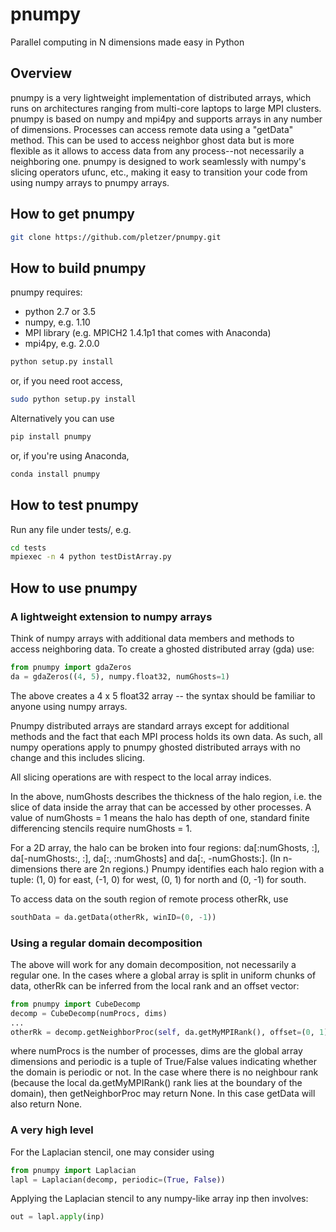 # pnumpy
Parallel computing in N dimensions made easy in Python

## Overview

pnumpy is a very lightweight implementation of distributed arrays,
which runs on architectures ranging from multi-core laptops to large
MPI clusters.  pnumpy is based on numpy and mpi4py and supports arrays in
any number of dimensions. Processes can access remote data using a "getData" 
method. This can be used to access neighbor ghost data but is more 
flexible as it allows to access data from any process--not necessarily
a neighboring one. pnumpy is designed to work seamlessly with numpy's 
slicing operators ufunc, etc., making it easy to transition your code
from using numpy arrays to pnumpy arrays.

## How to get pnumpy

```bash
git clone https://github.com/pletzer/pnumpy.git
```

## How to build pnumpy

pnumpy requires:

 * python 2.7 or 3.5
 * numpy, e.g. 1.10
 * MPI library (e.g. MPICH2 1.4.1p1 that comes with Anaconda)
 * mpi4py, e.g. 2.0.0


```bash
python setup.py install
```

or, if you need root access,

```bash
sudo python setup.py install
```

Alternatively you can use 
```python 
pip install pnumpy
```

or, if you're using Anaconda, 
```python
conda install pnumpy
```

## How to test pnumpy

Run any file under tests/, e.g.

```bash
cd tests
mpiexec -n 4 python testDistArray.py
```

## How to use pnumpy

### A lightweight extension to numpy arrays

Think of numpy arrays with additional data members and methods to access neighboring data. 
To create a ghosted distributed array (gda) use:

```python
from pnumpy import gdaZeros
da = gdaZeros((4, 5), numpy.float32, numGhosts=1)
```

The above creates a 4 x 5 float32 array -- the syntax should be familiar to anyone using 
numpy arrays. 

Pnumpy distributed arrays are standard arrays except for additional methods and the fact 
that each MPI process holds its own data. As such, all numpy operations 
apply to pnumpy ghosted distributed arrays with no change and this includes slicing.

All slicing operations are with respect to the local array indices.

In the above, numGhosts describes the thickness of the halo region, i.e. the slice of 
data inside the array that can be accessed by other processes. A value of numGhosts = 1 means 
the halo has depth of one, standard finite differencing stencils require numGhosts = 1.

For a 2D array, the halo can be broken into four regions: 
da[:numGhosts, :], da[-numGhosts:, :], da[:, :numGhosts] and da[:, -numGhosts:].
(In n-dimensions there are 2n regions.) Pnumpy identifies each halo region
 with a tuple: (1, 0) for east, (-1, 0) for west, (0, 1) for north and (0, -1) for south. 

To access data on the south region of remote process otherRk, use
```python
southData = da.getData(otherRk, winID=(0, -1))
```

### Using a regular domain decomposition

The above will work for any domain decomposition, not necessarily a regular one. In the cases where a global array is split in 
uniform chunks of data, otherRk can be inferred from the local rank and an offset vector:

```python
from pnumpy import CubeDecomp
decomp = CubeDecomp(numProcs, dims)
...
otherRk = decomp.getNeighborProc(self, da.getMyMPIRank(), offset=(0, 1), periodic=(True, False))
```

where numProcs is the number of processes, dims are the global array dimensions and periodic is a tuple of 
True/False values indicating whether the domain is periodic or not. In the case where there is no neighbour rank (because the
local da.getMyMPIRank() rank lies at the boundary of the domain), then getNeighborProc may return None. In this case getData will also return None. 

### A very high level

For the Laplacian stencil, one may consider using 

```python
from pnumpy import Laplacian
lapl = Laplacian(decomp, periodic=(True, False))
```

Applying the Laplacian stencil to any numpy-like array inp then involves:
```python
out = lapl.apply(inp)
```
